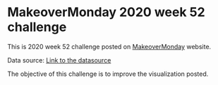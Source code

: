 # MakeoverMonday 2020 week 52 challenge

This is 2020 week 52 challenge posted on [MakeoverMonday](https://www.makeovermonday.co.uk/data/data-sets-2020/) website.

Data source: [Link to the datasource](https://data.world/makeovermonday/2020w52)

The objective of this challenge is to improve the visualization posted.
